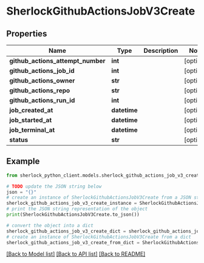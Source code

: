 # SherlockGithubActionsJobV3Create


## Properties

Name | Type | Description | Notes
------------ | ------------- | ------------- | -------------
**github_actions_attempt_number** | **int** |  | [optional] 
**github_actions_job_id** | **int** |  | [optional] 
**github_actions_owner** | **str** |  | [optional] 
**github_actions_repo** | **str** |  | [optional] 
**github_actions_run_id** | **int** |  | [optional] 
**job_created_at** | **datetime** |  | [optional] 
**job_started_at** | **datetime** |  | [optional] 
**job_terminal_at** | **datetime** |  | [optional] 
**status** | **str** |  | [optional] 

## Example

```python
from sherlock_python_client.models.sherlock_github_actions_job_v3_create import SherlockGithubActionsJobV3Create

# TODO update the JSON string below
json = "{}"
# create an instance of SherlockGithubActionsJobV3Create from a JSON string
sherlock_github_actions_job_v3_create_instance = SherlockGithubActionsJobV3Create.from_json(json)
# print the JSON string representation of the object
print(SherlockGithubActionsJobV3Create.to_json())

# convert the object into a dict
sherlock_github_actions_job_v3_create_dict = sherlock_github_actions_job_v3_create_instance.to_dict()
# create an instance of SherlockGithubActionsJobV3Create from a dict
sherlock_github_actions_job_v3_create_from_dict = SherlockGithubActionsJobV3Create.from_dict(sherlock_github_actions_job_v3_create_dict)
```
[[Back to Model list]](../README.md#documentation-for-models) [[Back to API list]](../README.md#documentation-for-api-endpoints) [[Back to README]](../README.md)


